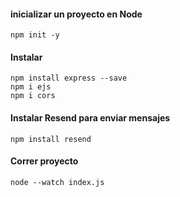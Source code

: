 #### inicializar un proyecto en Node

    npm init -y

#### Instalar

    npm install express --save
    npm i ejs
    npm i cors

#### Instalar Resend para enviar mensajes

    npm install resend

#### Correr proyecto

    node --watch index.js
